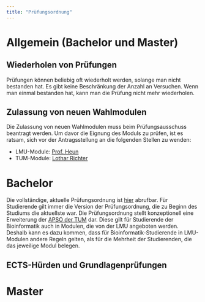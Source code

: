 ```yaml
---
title: "Prüfungsordnung"
---
```


# Allgemein (Bachelor und Master)

## Wiederholen von Prüfungen

Prüfungen können beliebig oft wiederholt werden, solange man nicht bestanden hat. Es gibt keine Beschränkung der Anzahl an Versuchen. Wenn man einmal bestanden hat, kann man die Prüfung nicht mehr wiederholen.

## Zulassung von neuen Wahlmodulen

Die Zulassung von neuen Wahlmodulen muss beim Prüfungsausschuss beantragt werden. Um davor die Eignung des Moduls zu prüfen, ist es ratsam, sich vor der Antragsstellung an die folgenden Stellen zu wenden:

- LMU-Module: [Prof. Heun](https://www.bio.ifi.lmu.de/mitarbeiter/volker-heun/)
- TUM-Module: [Lothar Richter](https://campus.tum.de/tumonline/visitenkarte.show_vcard?pPersonenId=5EF707BE9C00EBCE&pPersonenGruppe=3)

# Bachelor

Die vollständige, aktuelle Prüfungsordnung ist [hier](https://www.tum.de/fileadmin/user_upload_87/gi32rab/FPSO/Bioinformatik_BA_LF_AS_16122021.pdf) abrufbar. Für Studierende gilt immer die Version der Prüfungsordnung, die zu Beginn des Studiums die aktuellste war. Die Prüfungsordnung stellt konzeptionell eine Erweiterung der [APSO der TUM](https://portal.mytum.de/archiv/kompendium_rechtsangelegenheiten/apso/folder_listing) dar. Diese gilt für Studierende der Bioinformatik auch in Modulen, die von der LMU angeboten werden. Deshalb kann es dazu kommen, dass für Bioinformatik-Studierende in LMU-Modulen andere Regeln gelten, als für die Mehrheit der Studierenden, die das jeweilige Modul belegen.

## ECTS-Hürden und Grundlagenprüfungen

# Master 